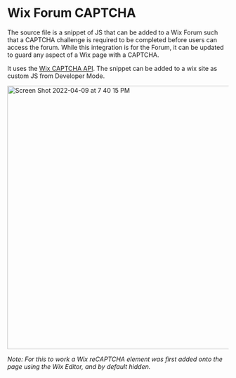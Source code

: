 # Wix Forum CAPTCHA

The source file is a snippet of JS that can be added to a Wix Forum such that a CAPTCHA challenge is required to be completed before users can access the forum. 
While this integration is for the Forum, it can be updated to guard any aspect of a Wix page with a CAPTCHA. 

It uses the [Wix CAPTCHA API](https://www.wix.com/velo/reference/$w/captcha). The snippet can be added to a wix site as custom JS from Developer Mode. 

<img width="600" alt="Screen Shot 2022-04-09 at 7 40 15 PM" src="https://user-images.githubusercontent.com/7269486/162598851-b7ff32ff-0846-4051-8603-1010268a0485.png">

<i> Note: <i> For this to work a Wix reCAPTCHA element was first added onto the page using the Wix Editor, and by default hidden. 
